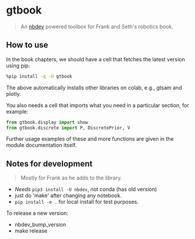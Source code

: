 # gtbook
> An <a href='https://nbdev.fast.ai/'>nbdev</a> powered toolbox for Frank and Seth's robotics book.


## How to use

In the book chapters, we should have a cell that fetches the latest version using pip:

```bash
%pip install -q -U gtbook
```

The above automatically installs other libraries on colab, e.g., gtsam and plotly.

You also needs a cell that imports what you need in a particular section, for example:

```python
from gtbook.display import show
from gtbook.discrete import P, DiscretePrior, V
```
Further usage examples of these and more functions are given in the module documentation itself.

## Notes for development

> Mostly for Frank as he adds to the library.

- *Needs* `pip3 install -U nbdev`, not conda (has old version)
- just do 'make' after changing any notebook.
- `pip install -e .` for local install for test purposes.

To release a new version:

- nbdev_bump_version
- make release
